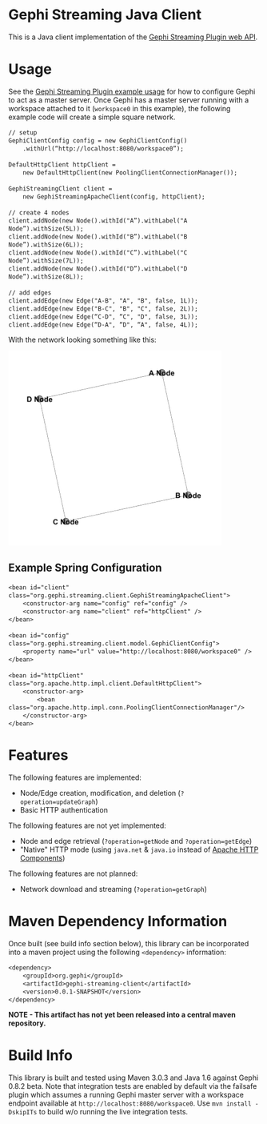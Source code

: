 Gephi Streaming Java Client
======================

This is a Java client implementation of the [Gephi Streaming Plugin web API](http://wiki.gephi.org/index.php/Graph_Streaming#Plugin_interface).


# Usage

See the [Gephi Streaming Plugin example usage](http://wiki.gephi.org/index.php/Graph_Streaming#Gephi_as_Master) 
for how to configure Gephi to act as a master server. Once Gephi has a master server running with a workspace
attached to it (`workspace0` in this example), the following example code will create a simple square 
network.

    // setup
    GephiClientConfig config = new GephiClientConfig()
        .withUrl(“http://localhost:8080/workspace0”);

    DefaultHttpClient httpClient = 
        new DefaultHttpClient(new PoolingClientConnectionManager());

    GephiStreamingClient client = 
        new GephiStreamingApacheClient(config, httpClient);

    // create 4 nodes
    client.addNode(new Node().withId("A”).withLabel("A Node”).withSize(5L));
    client.addNode(new Node().withId("B”).withLabel("B Node”).withSize(6L));
    client.addNode(new Node().withId("C”).withLabel("C Node”).withSize(7L));
    client.addNode(new Node().withId("D”).withLabel("D Node”).withSize(8L));
    
    // add edges
    client.addEdge(new Edge("A-B", "A", "B", false, 1L));
    client.addEdge(new Edge("B-C", "B", "C", false, 2L));
    client.addEdge(new Edge(“C-D", “C", "D", false, 3L));
    client.addEdge(new Edge(“D-A", “D", “A", false, 4L));

With the network looking something like this:

![image](docs/square-network.png)

## Example Spring Configuration

    <bean id="client" class="org.gephi.streaming.client.GephiStreamingApacheClient">
        <constructor-arg name="config" ref="config" />
        <constructor-arg name="client" ref="httpClient" />
    </bean>
    
    <bean id="config" class="org.gephi.streaming.client.model.GephiClientConfig">
        <property name="url" value="http://localhost:8080/workspace0" />
    </bean>
    
    <bean id="httpClient" class="org.apache.http.impl.client.DefaultHttpClient">
        <constructor-arg>
            <bean class="org.apache.http.impl.conn.PoolingClientConnectionManager"/>
        </constructor-arg>
    </bean>


# Features

The following features are implemented:

* Node/Edge creation, modification, and deletion (`?operation=updateGraph`)
* Basic HTTP authentication

The following features are not yet implemented:

* Node and edge retrieval (`?operation=getNode` and `?operation=getEdge`)
* "Native" HTTP mode (using `java.net` & `java.io` instead of [Apache HTTP Components](http://hc.apache.org/))

The following features are not planned:

* Network download and streaming (`?operation=getGraph`)


# Maven Dependency Information

Once built (see build info section below), this library can be incorporated into a maven project using the following `<dependency>` information:
        
    <dependency>
        <groupId>org.gephi</groupId>
        <artifactId>gephi-streaming-client</artifactId>
        <version>0.0.1-SNAPSHOT</version>
    </dependency>

**NOTE - This artifact has not yet been released into a central maven repository.**

# Build Info

This library is built and tested using Maven 3.0.3 and Java 1.6 against Gephi 0.8.2 
beta. Note that integration tests are enabled by default via the failsafe plugin which
assumes a running Gephi master server with a workspace endpoint available at 
`http://localhost:8080/workspace0`. Use `mvn install -DskipITs` to build w/o running 
the live integration tests.

